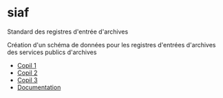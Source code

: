 # siaf
Standard des registres d'entrée d'archives

Création d'un schéma de données pour les registres d'entrées d'archives des services publics d'archives

* [Copil 1](https://datactivist.coop/siaf/20200703_COPIL1/)
* [Copil 2](https://datactivist.coop/siaf/20200911_COPIL2/) 
* [Copil 3](https://datactivist.coop/siaf/20201105_COPIL3/)
* [Documentation](https://datactivist.coop/siaf/Documentation)
